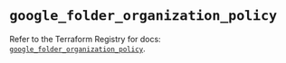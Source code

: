 # `google_folder_organization_policy`

Refer to the Terraform Registry for docs: [`google_folder_organization_policy`](https://registry.terraform.io/providers/hashicorp/google-beta/5.36.0/docs/resources/google_folder_organization_policy).
